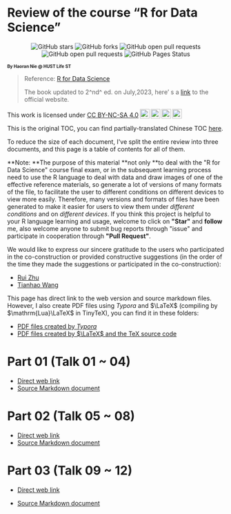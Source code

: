 # Review of the course “R for Data Science”

<center>
  <img src="https://img.shields.io/github/stars/lucas04-nhr/Review-of-R.svg" alt="GitHub stars" href="https://github.com//lucas04-nhr/Review-of-R/stargazers"/>
  <img src="https://img.shields.io/github/forks/lucas04-nhr/Review-of-R.svg" alt="GitHub forks" href="https://github.com/lucas04-nhr/Review-of-R/network/members"/>
  <img src="https://img.shields.io/github/issues-pr-raw/lucas04-nhr/Review-of-R.svg" alt="GitHub open pull requests" href="https://github.com/lucas04-nhr/Review-of-R/pulls"/>
  <img src="https://img.shields.io/github/issues-raw/lucas04-nhr/Review-of-R.svg" alt="GitHub open pull requests" href="https://github.com/lucas04-nhr/Review-of-R/issues"/>
  <img src="https://img.shields.io/github/deployments/lucas04-nhr/Review-of-R/github-pages?label=GitHub%20Pages" alt="GitHub Pages Status" href="https://github.com/lucas04-nhr/Review-of-R/deployments"/>
</center>

<font size = 1>**By Haoran Nie @ HUST Life ST**</font>

> Reference: [R for Data Science](https://r4ds.had.co.nz)
>
> The book updated to 2^nd^ ed. on July,2023, here’ s a [link](https://r4ds.hadley.nz) to the official website.

<p xmlns:cc="http://creativecommons.org/ns#" >This work is licensed under <a href="http://creativecommons.org/licenses/by-nc-sa/4.0/?ref=chooser-v1" target="_blank" rel="license noopener noreferrer" style="display:inline-block;">CC BY-NC-SA 4.0<img style="height:22px!important;margin-left:3px;vertical-align:text-bottom;" src="https://mirrors.creativecommons.org/presskit/icons/cc.svg?ref=chooser-v1"><img style="height:22px!important;margin-left:3px;vertical-align:text-bottom;" src="https://mirrors.creativecommons.org/presskit/icons/by.svg?ref=chooser-v1"><img style="height:22px!important;margin-left:3px;vertical-align:text-bottom;" src="https://mirrors.creativecommons.org/presskit/icons/nc.svg?ref=chooser-v1"><img style="height:22px!important;margin-left:3px;vertical-align:text-bottom;" src="https://mirrors.creativecommons.org/presskit/icons/sa.svg?ref=chooser-v1"></a></p>

This is the original TOC, you can find partially-translated Chinese TOC [here](./cnindex.html).

To reduce the size of each document, I've split the entire review into three documents, and this page is a table of contents for all of them.

**Note: **The purpose of this material **not only **to deal with the "R for Data Science" course final exam, or in the subsequent learning process need to use the R language to deal with data and draw images of one of the effective reference materials, so generate a lot of versions of many formats of the file, to facilitate the user to different conditions on different devices to view more easily. Therefore, many versions and formats of files have been generated to make it easier for users to view them under *different conditions* and on *different devices*. If you think this project is helpful to your R language learning and usage, welcome to click on **"Star"** and **follow** me, also welcome anyone to submit bug reports through "issue" and participate in cooperation through **"Pull Request"**. 

We would like to express our sincere gratitude to the users who participated in the co-construction or provided constructive suggestions (in the order of the time they made the suggestions or participated in the co-construction):

- [Rui Zhu](https://github.com/1508324011)
- [Tianhao Wang](https://github.com/lwstkhyl)

This page has direct link to the web version and source markdown files. However, I also create PDF files using *Typora* and $\LaTeX$ (compiling by $\mathrm{Lua}\LaTeX$  in $\mathrm{TinyTeX}$), you can find it in these folders:

- [PDF files created by *Typora*](https://github.com/Lucas04-nhr/Review-of-R/tree/main/PDF/EN)
- [PDF files created by $\LaTeX$ and the TeX source code](https://github.com/Lucas04-nhr/Review-of-R/tree/main/LaTeX/EN)

# Part 01 (Talk 01 ~ 04)

- [Direct web link](./REVIEW_01.html)
- [Source Markdown document](https://github.com/Lucas04-nhr/Review-of-R/blob/main/markdown/REVIEW_01.md)

# Part 02 (Talk 05 ~ 08)

- [Direct web link](./REVIEW_02.html)
- [Source Markdown document](https://github.com/Lucas04-nhr/Review-of-R/blob/main/markdown/REVIEW_02.md)

# Part 03 (Talk 09 ~ 12)

- [Direct web link](./REVIEW_03.html)

- [Source Markdown document](https://github.com/Lucas04-nhr/Review-of-R/blob/main/markdown/REVIEW_03.md)

	 

